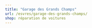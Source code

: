 ```yaml
---
title: "Garage des Grands Champs"
url: /esvres/garage-des-grands-champs/
shop: réparation de voitures
---
```

